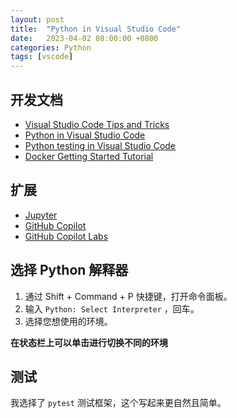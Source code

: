 ```yaml
---
layout: post
title:  "Python in Visual Studio Code"
date:   2023-04-02 08:00:00 +0800
categories: Python
tags: [vscode]
---
```


## 开发文档
* [Visual Studio Code Tips and Tricks](https://code.visualstudio.com/docs/getstarted/tips-and-tricks)
* [Python in Visual Studio Code](https://code.visualstudio.com/docs/languages/python)
* [Python testing in Visual Studio Code](https://code.visualstudio.com/docs/python/testing)
* [Docker Getting Started Tutorial](https://github.com/docker/getting-started)


## 扩展
* [Jupyter](https://marketplace.visualstudio.com/items?itemName=ms-toolsai.jupyter)
* [GitHub Copilot](https://marketplace.visualstudio.com/items?itemName=GitHub.copilot)
* [GitHub Copilot Labs](https://marketplace.visualstudio.com/items?itemName=GitHub.copilot-labs)


## 选择 Python 解释器
1. 通过 Shift + Command + P 快捷键，打开命令面板。
2. 输入 ```Python: Select Interpreter``` ，回车。
3. 选择您想使用的环境。

**在状态栏上可以单击进行切换不同的环境**

## 测试
我选择了 ```pytest``` 测试框架，这个写起来更自然且简单。
